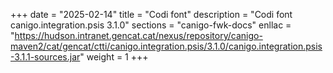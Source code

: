 +++
date        = "2025-02-14"
title       = "Codi font"
description = "Codi font canigo.integration.psis 3.1.0"
sections    = "canigo-fwk-docs"
enllac		= "https://hudson.intranet.gencat.cat/nexus/repository/canigo-maven2/cat/gencat/ctti/canigo.integration.psis/3.1.0/canigo.integration.psis-3.1.1-sources.jar"
weight		= 1
+++
